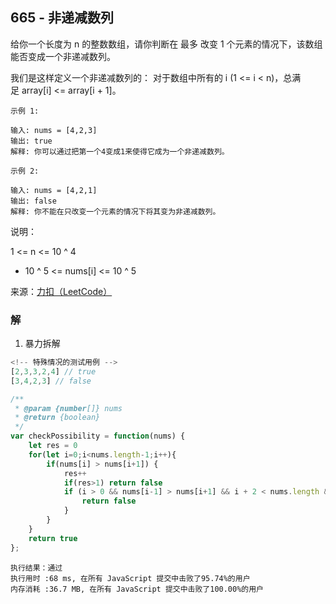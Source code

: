 ## 665 - 非递减数列
给你一个长度为 n 的整数数组，请你判断在 最多 改变 1 个元素的情况下，该数组能否变成一个非递减数列。

我们是这样定义一个非递减数列的： 对于数组中所有的 i (1 <= i < n)，总满足 array[i] <= array[i + 1]。

```
示例 1:

输入: nums = [4,2,3]
输出: true
解释: 你可以通过把第一个4变成1来使得它成为一个非递减数列。
```

```
示例 2:

输入: nums = [4,2,1]
输出: false
解释: 你不能在只改变一个元素的情况下将其变为非递减数列。
```

说明：

1 <= n <= 10 ^ 4  
- 10 ^ 5 <= nums[i] <= 10 ^ 5

来源：[力扣（LeetCode）](https://leetcode-cn.com/problems/non-decreasing-array)

### 解
1. 暴力拆解  
```js
<!-- 特殊情况的测试用例 -->
[2,3,3,2,4] // true
[3,4,2,3] // false
```

```js
/**
 * @param {number[]} nums
 * @return {boolean}
 */
var checkPossibility = function(nums) {
    let res = 0
    for(let i=0;i<nums.length-1;i++){
        if(nums[i] > nums[i+1]) {
            res++
            if(res>1) return false
            if (i > 0 && nums[i-1] > nums[i+1] && i + 2 < nums.length && nums[i] > nums[i+2]) {
                return false
            }
        }
    }
    return true
};
```
```
执行结果：通过
执行用时 :68 ms, 在所有 JavaScript 提交中击败了95.74%的用户
内存消耗 :36.7 MB, 在所有 JavaScript 提交中击败了100.00%的用户
```